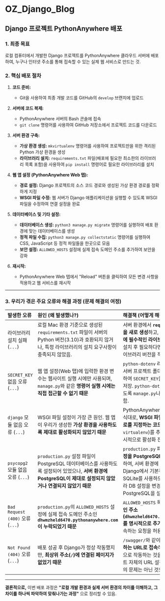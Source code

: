 # OZ_Django_Blog

## Django 프로젝트 PythonAnywhere 배포

### 1. 최종 목표

로컬 컴퓨터에서 개발한 Django 프로젝트를 PythonAnywhere 클라우드 서버에 배포하여, 누구나 인터넷 주소를 통해 접속할 수 있는 실제 웹 서비스로 만드는 것.

### 2. 핵심 배포 절차

1.  **코드 준비:**
    *   Git을 사용하여 최종 개발 코드를 GitHub의 `develop` 브랜치에 업로드

2.  **서버에 코드 복제:**
    *   PythonAnywhere 서버의 Bash 콘솔에 접속
    *   `git clone` 명령어를 사용하여 GitHub 저장소에서 프로젝트 코드를 다운로드

3.  **서버 환경 구축:**
    *   **가상 환경 생성:** `mkvirtualenv` 명령어를 사용하여 프로젝트만을 위한 격리된 Python 가상 환경을 생성
    *   **라이브러리 설치:** `requirements.txt` 파일(배포에 필요한 최소한의 라이브러리 목록 포함)을 사용하여 `pip install` 명령어로 필요한 라이브러리를 설치

4.  **웹 앱 설정 (PythonAnywhere Web 탭):**
    *   **경로 설정:** Django 프로젝트의 소스 코드 경로와 생성된 가상 환경 경로를 정확하게 지정
    *   **WSGI 파일 수정:** 웹 서버가 Django 애플리케이션을 실행할 수 있도록 WSGI 파일을 수정하여 연결 설정을 완료

5.  **데이터베이스 및 기타 설정:**
    *   **데이터베이스 생성:** `python3 manage.py migrate` 명령어를 실행하여 배포 환경에 맞는 데이터베이스를 생성
    *   **정적 파일 수집:** `python3 manage.py collectstatic` 명령어를 실행하여 CSS, JavaScript 등 정적 파일들을 한곳으로 모음
    *   **보안 설정:** `ALLOWED_HOSTS` 설정에 실제 접속 도메인 주소를 추가하여 보안을 강화

6.  **재시작:**
    *   PythonAnywhere Web 탭에서 "Reload" 버튼을 클릭하여 모든 변경 사항을 적용하고 웹 서비스를 재시작

---

### 3. 우리가 겪은 주요 오류와 해결 과정 (문제 해결의 여정)



| 발생한 오류                  | 원인 (왜 발생했나?)                                                                                                                            | 해결책 (어떻게 해결했나?)                                                                                                                                                                                                                                                                                                                                                                |
| :--------------------------- | :---------------------------------------------------------------------------------------------------------------------------------------------- | :----------------------------------------------------------------------------------------------------------------------------------------------------------------------------------------------------------------------------------------------------------------------------------------------------------------------------------------------------------------------------------------- |
| 라이브러리 설치 실패 (`...`) | 로컬 Mac 환경 기준으로 생성된 `requirements.txt` 파일이 서버의 Python 버전(3.10)과 호환되지 않거나, 특정 라이브러리의 설치 요구사항이 충족되지 않았음. | 서버 환경에서 **`requirements.txt` 파일을 새로 생성**하고, Django, DRF 등 **배포에 필수적인 라이브러리만 명시**하여 다시 설치 후 필요하다면 서버 환경에 맞는 라이브러리 버전을 직접 지정할 수 있음.                                                                                                                                                                                                                                                                                                                                                       |
| `SECRET_KEY` 없음 오류 (`...`) | 웹 앱 설정(Web 탭)에 입력한 환경 변수는 웹사이트 실행 시에만 사용되며, `manage.py`와 같은 **명령어 실행 시에는 직접 접근할 수 없기 때문**           | `python-dotenv` 라이브러리를 설치하고, 서버 프로젝트 폴더에 **`.env` 파일을 생성**하여 `SECRET_KEY`를 포함한 환경 변수를 저장. `python-dotenv`가 `.env` 파일을 읽도록 `manage.py`나 `wsgi.py` 파일을 수정함.                                                                                                                                                                                                                                                                                                                                        |
| `django` 모듈 없음 오류 (`...`) | WSGI 파일 설정이 가장 큰 원인. 웹 앱이 우리가 생성한 **가상 환경을 사용하도록 제대로 활성화되지 않았기 때문**                                | PythonAnywhere 공식 문서의 표준 방식대로, **WSGI 파일 상단에 가상 환경 경로를 지정하는 코드** (`# Set up to use virtualenv`)를 추가하여 가상 환경을 명시적으로 활성화 진행.                                                                                                                                                                                                                                                                                                                                                                                            |
| `psycopg2` 모듈 없음 오류 (`...`) | `production.py` 설정 파일이 PostgreSQL 데이터베이스를 사용하도록 설정되어 있었으나, **서버 환경에 PostgreSQL이 제대로 설정되지 않았거나 연결되지 않았기 때문** | `production.py` 파일의 **데이터베이스 설정을 PostgreSQL에서 SQLite로 변경**하여, 서버 환경에 별도의 DB 설정 없이 Django에서 기본적으로 제공하는 SQLite를 사용하도록 설정함. (필요에 따라 DB 설정을 변경하거나, 서버에 PostgreSQL을 설치하고 연결해야 함.)                                                                                                                                                                                                                                                                                                                          |
| `Bad Request (400)` 오류 (`...`) | `production.py`의 `ALLOWED_HOSTS` 설정에 실제 접속 도메인 주소인 **`dhwmzheld6470.pythonanywhere.com`이 누락되었기 때문**                   | `ALLOWED_HOSTS` 목록에 실제 사용할 **도메인 주소(`dhwmzheld6470.pythonanywhere.com`)를 명시적으로 추가**하여 이 도메인으로 접속하는 요청을 허용하도록 설정했음..                                                                                                                                                                                                                                                                                                                                                                                                                            |
| `Not Found (404)` 오류 (`...`)  | 배포 성공 후 Django가 정상 작동했지만, **최상위 주소(`/`)에 연결된 페이지가 없었기 때문**                                                           | `/swagger/`와 같이 **실제로 페이지가 존재하는 URL로 접속**하여 프로젝트가 성공적으로 작동하는 것을 확인함. (이는 프로젝트 자체의 URL 설정 문제이고, 배포 자체의 문제는 아닌 것으로 파악됨.)                                                                                                                                                                                                                                                                                                                                                                                                      |

---

**결론적으로,** 이번 배포 과정은 **"로컬 개발 환경과 실제 서버 환경의 차이를 이해하고, 그 차이를 하나씩 파악하여 맞춰나가는 과정"** 으로 정리할 수 있음.
